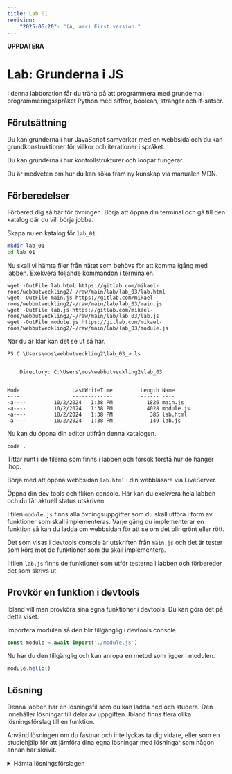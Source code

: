 ```yaml
---
title: Lab 01
revision:
    "2025-05-20": "(A, aar) First version."
---
```


**UPPDATERA**


Lab: Grunderna i JS
===========================

I denna labboration får du träna på att programmera med grunderna i programmeringsspråket Python med siffror, boolean, strängar och if-satser.

<!-- [[_TOC_]] -->

<!--
TODO

*
-->


Förutsättning
---------------------------

Du kan grunderna i hur JavaScript samverkar med en webbsida och du kan grundkonstruktioner för villkor och iterationer i språket.

Du kan grunderna i hur kontrollstrukturer och loopar fungerar.

Du är medveten om hur du kan söka fram ny kunskap via manualen MDN.



Förberedelser
---------------------------

Förbered dig så här för övningen. Börja att öppna din terminal och gå till den katalog där du vill börja jobba.

Skapa nu en katalog för `lab_01`.

```bash
mkdir lab_01
cd lab_01
```

Nu skall vi hämta filer från nätet som behövs för att komma igång med labben. Exekvera följande kommandon i terminalen.

```
wget -OutFile lab.html https://gitlab.com/mikael-roos/webbutveckling2/-/raw/main/lab/lab_03/lab.html
wget -OutFile main.js https://gitlab.com/mikael-roos/webbutveckling2/-/raw/main/lab/lab_03/main.js
wget -OutFile lab.js https://gitlab.com/mikael-roos/webbutveckling2/-/raw/main/lab/lab_03/lab.js
wget -OutFile module.js https://gitlab.com/mikael-roos/webbutveckling2/-/raw/main/lab/lab_03/module.js
```

När du är klar kan det se ut så här.

```
PS C:\Users\mos\webbutveckling2\lab_03_> ls


    Directory: C:\Users\mos\webbutveckling2\lab_03


Mode                 LastWriteTime         Length Name
----                 -------------         ------ ----
-a----         10/2/2024   1:38 PM           1826 main.js
-a----         10/2/2024   1:38 PM           4028 module.js
-a----         10/2/2024   1:38 PM            385 lab.html
-a----         10/2/2024   1:38 PM            149 lab.js
```

<!--
```bash
curl --silent --output lab.html https://raw.githubusercontent.com/dbwebb-se/webtec2/refs/heads/main/lab/lab1/lab.html
curl --silent --output main.js https://raw.githubusercontent.com/dbwebb-se/webtec2/refs/heads/main/lab/lab1/main.js
curl --silent --output module.js https://raw.githubusercontent.com/dbwebb-se/webtec2/refs/heads/main/lab/lab1/module.js
curl --silent --output lab.js https://raw.githubusercontent.com/dbwebb-se/webtec2/refs/heads/main/lab/lab1/lab.js
```

När du är klar kan det se ut så här.

```bash
$ ls -l                                           
-rw-rw-r-- 1 mos mos  484 okt  3 16:44 lab.html   
-rw-rw-r-- 1 mos mos  901 okt  3 16:44 lab.js     
-rw-rw-r-- 1 mos mos 1,8K okt  3 16:44 main.js    
-rw-rw-r-- 1 mos mos 3,7K okt  3 16:44 module.js  
```
-->

Nu kan du öppna din editor utifrån denna katalogen.

```
code .
```

Tittar runt i de filerna som finns i labben och försök förstå hur de hänger ihop.

Börja med att öppna webbsidan `lab.html` i din webbläsare via LiveServer.

Öppna din dev tools och fliken console. Här kan du exekvera hela labben och du får aktuell status utskriven.

<!--
Det kan se ut så här.

![Labben i devtools](img/lab.png)

-->

I filen `module.js` finns alla övningsuppgifter som du skall utföra i form av funktioner som skall implementeras. Varje gång du implementerar en funktion så kan du ladda om webbsidan för att se om det blir grönt eller rött.

Det som visas i devtools console är utskriften från `main.js` och det är tester som körs mot de funktioner som du skall implementera.

I filen `lab.js` finns de funktioner som utför testerna i labben och förbereder det som skrivs ut.



<!--
Första övningsuppgiften
---------------------------

I den första övningsuppgiften skall du implementera följande funktion.

```js
/**
 * Returns the string "Hello world".
 *
 * @returns {string} A welcome message "Hello world".
 */
export function hello () {
    // TODO: Write your code here.
}
```

När du är klar med din implementation så kan du ladda om din webbsida och se om det blev grönt.

Klicka på "Lösningsförslag" nedan för att se hur det kan se ut när du implementerat denna delen.

<details>
<summary>Lösningsförslag</summary>

```js
/**
 * Returns the string "Hello world".
 *
 * @returns {string} A welcome message "Hello world".
 */
export function hello () {
    // TODO: Write your code here.
    return "Hello world";
}
```

</details>

-->



Provkör en funktion i devtools
---------------------------

Ibland vill man provköra sina egna funktioner i devtools. Du kan göra det på detta viset.

Importera modulen så den blir tillgänglig i devtools console.

```js
const module = await import('./module.js')
```

Nu har du den tillgänglig och kan anropa en metod som ligger i modulen.

```js
module.hello()
```

Lösning
---------------------------

Denna labben har en lösningsfil som du kan ladda ned och studera. Den innehåller lösningar till delar av uppgiften. Ibland finns flera olika lösningsförslag till en funktion.

Använd lösningen om du fastnar och inte lyckas ta dig vidare, eller som en studiehjälp för att jämföra dina egna lösningar med lösningar som någon annan har skrivit.

<details>
<summary>Hämta lösningsförslagen</summary>

<!--
```bash
# Stå i katalogen där du har labben
curl --silent --output solution.js https://raw.githubusercontent.com/dbwebb-se/webtec2/refs/heads/main/lab/lab1/solution.js
```
-->

```bash
# Stå i katalogen där du har labben
wget -OutFile solution.js https://gitlab.com/mikael-roos/webbutveckling2/-/raw/main/lab/lab_03/solution.js
```

</details>
